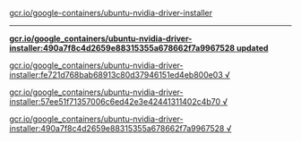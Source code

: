 [gcr.io/google-containers/ubuntu-nvidia-driver-installer](https://hub.docker.com/r/anjia0532/ubuntu-nvidia-driver-installer/tags/) 

----
**[gcr.io/google_containers/ubuntu-nvidia-driver-installer:490a7f8c4d2659e88315355a678662f7a9967528 updated](https://hub.docker.com/r/anjia0532/ubuntu-nvidia-driver-installer/tags/)**

[gcr.io/google_containers/ubuntu-nvidia-driver-installer:fe721d768bab68913c80d37946151ed4eb800e03 √](https://hub.docker.com/r/anjia0532/ubuntu-nvidia-driver-installer/tags/)

[gcr.io/google_containers/ubuntu-nvidia-driver-installer:57ee51f71357006c6ed42e3e42441311402c4b70 √](https://hub.docker.com/r/anjia0532/ubuntu-nvidia-driver-installer/tags/)

[gcr.io/google_containers/ubuntu-nvidia-driver-installer:490a7f8c4d2659e88315355a678662f7a9967528 √](https://hub.docker.com/r/anjia0532/ubuntu-nvidia-driver-installer/tags/)

